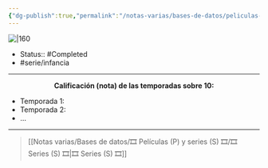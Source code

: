 ```yaml
---
{"dg-publish":true,"permalink":"/notas-varias/bases-de-datos/peliculas-p-y-series-s/s-la-tropa-goofy/"}
---
```



![|160](https://m.media-amazon.com/images/M/MV5BZTMxZmJkN2QtOGFkMi00YzQ4LTk2NjAtNGY5ZDNkYjkzYWFjXkEyXkFqcGdeQXVyODk1MjAxNzQ@._V1_SX300.jpg)

- Status:: #Completed 
- #serie/infancia 

---

**<center>Calificación (nota) de las temporadas sobre 10:</center>**

- Temporada 1: 
- Temporada 2: 
- ...

---

> [[Notas varias/Bases de datos/🎞️ Películas (P) y series (S) 🎞️/🎞️ Series (S) 🎞️\|🎞️ Series (S) 🎞️]]